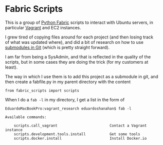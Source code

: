 # Fabric Scripts

This is a group of [Python Fabric](http://www.fabfile.org/) scripts to interact with Ubuntu servers, in particular [Vagrant](https://www.vagrantup.com/) and EC2 instances.

I grew tired of copying files around for each project (and then losing track of what was updated where), and did a bit of research on how to use [submodules in Git](http://git-scm.com/book/en/v2/Git-Tools-Submodules) (which is pretty straight forward).

I am far from being a SysAdmin, and that is reflected in the quality of the scripts, but in some cases they are doing the trick (for my customers at least).

The way in which I use them is to add this project as a submodule in git, and then create a fabfile.py in my parent directory with the content

`from fabric_scripts import scripts`

When I do a `fab -l` in my directory, I get a list in the form of


```
EduardoMacBookPro:vagrant_research eduardoshanahan$ fab -l

Available commands:	

	scripts.call_vagrant                        Contact a Vagrant instance
	scripts.development.tools.install           Get some tools
	scripts.docker.install                      Install Docker.io
```
